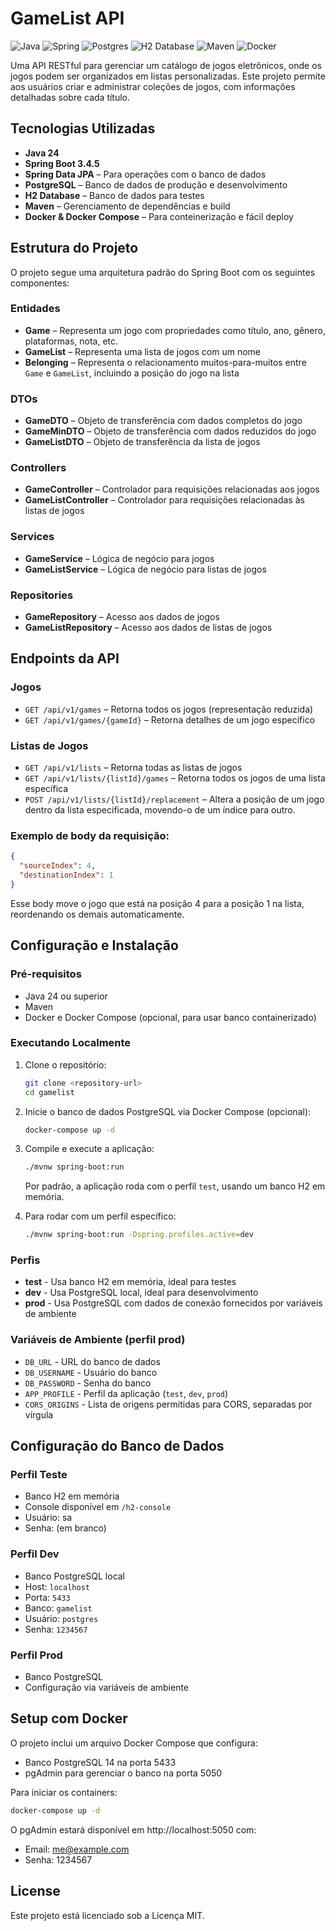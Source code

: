 # GameList API

![Java](https://img.shields.io/badge/java-%23ED8B00.svg?style=for-the-badge&logo=openjdk&logoColor=white)
![Spring](https://img.shields.io/badge/spring-%236DB33F.svg?style=for-the-badge&logo=spring&logoColor=white)
![Postgres](https://img.shields.io/badge/postgres-%23316192.svg?style=for-the-badge&logo=postgresql&logoColor=white)
![H2 Database](https://img.shields.io/badge/H2-025E8C.svg?style=for-the-badge&logo=databricks&logoColor=white)
![Maven](https://img.shields.io/badge/Maven-C71A36?style=for-the-badge&logo=Apache%20Maven&logoColor=white)
![Docker](https://img.shields.io/badge/docker-%230db7ed.svg?style=for-the-badge&logo=docker&logoColor=white)

Uma API RESTful para gerenciar um catálogo de jogos eletrônicos, onde os jogos podem ser organizados em listas
personalizadas. Este projeto permite aos usuários criar e administrar coleções de jogos, com informações detalhadas
sobre cada título.

## Tecnologias Utilizadas

- **Java 24**
- **Spring Boot 3.4.5**
- **Spring Data JPA** – Para operações com o banco de dados
- **PostgreSQL** – Banco de dados de produção e desenvolvimento
- **H2 Database** – Banco de dados para testes
- **Maven** – Gerenciamento de dependências e build
- **Docker & Docker Compose** – Para conteinerização e fácil deploy

## Estrutura do Projeto

O projeto segue uma arquitetura padrão do Spring Boot com os seguintes componentes:

### Entidades

- **Game** – Representa um jogo com propriedades como título, ano, gênero, plataformas, nota, etc.
- **GameList** – Representa uma lista de jogos com um nome
- **Belonging** – Representa o relacionamento muitos-para-muitos entre `Game` e `GameList`, incluindo a posição do jogo
  na lista

### DTOs

- **GameDTO** – Objeto de transferência com dados completos do jogo
- **GameMinDTO** – Objeto de transferência com dados reduzidos do jogo
- **GameListDTO** – Objeto de transferência da lista de jogos

### Controllers

- **GameController** – Controlador para requisições relacionadas aos jogos
- **GameListController** – Controlador para requisições relacionadas às listas de jogos

### Services

- **GameService** – Lógica de negócio para jogos
- **GameListService** – Lógica de negócio para listas de jogos

### Repositories

- **GameRepository** – Acesso aos dados de jogos
- **GameListRepository** – Acesso aos dados de listas de jogos

## Endpoints da API

### Jogos

- `GET /api/v1/games` – Retorna todos os jogos (representação reduzida)
- `GET /api/v1/games/{gameId}` – Retorna detalhes de um jogo específico

### Listas de Jogos

- `GET /api/v1/lists` – Retorna todas as listas de jogos
- `GET /api/v1/lists/{listId}/games` – Retorna todos os jogos de uma lista específica
- `POST /api/v1/lists/{listId}/replacement` – Altera a posição de um jogo dentro da lista especificada, movendo-o de um
  índice para outro.

### Exemplo de body da requisição:

```json
{
  "sourceIndex": 4,
  "destinationIndex": 1
}
```

Esse body move o jogo que está na posição 4 para a posição 1 na lista, reordenando os demais automaticamente.

## Configuração e Instalação

### Pré-requisitos

- Java 24 ou superior
- Maven
- Docker e Docker Compose (opcional, para usar banco containerizado)

### Executando Localmente

1. Clone o repositório:
    ```bash
   git clone <repository-url>
   cd gamelist
   ```

2. Inicie o banco de dados PostgreSQL via Docker Compose (opcional):
   ```bash
   docker-compose up -d
   ```

3. Compile e execute a aplicação:
   ```bash
   ./mvnw spring-boot:run
   ```

   Por padrão, a aplicação roda com o perfil `test`, usando um banco H2 em memória.

4. Para rodar com um perfil específico:
   ```bash
   ./mvnw spring-boot:run -Dspring.profiles.active=dev
   ```

### Perfis

- **test** - Usa banco H2 em memória, ideal para testes
- **dev** - Usa PostgreSQL local, ideal para desenvolvimento
- **prod** - Usa PostgreSQL com dados de conexão fornecidos por variáveis de ambiente

### Variáveis de Ambiente (perfil prod)

- `DB_URL` - URL do banco de dados
- `DB_USERNAME` - Usuário do banco
- `DB_PASSWORD` - Senha do banco
- `APP_PROFILE` - Perfil da aplicação (`test`, `dev`, `prod`)
- `CORS_ORIGINS` - Lista de origens permitidas para CORS, separadas por vírgula

## Configuração do Banco de Dados

### Perfil Teste

- Banco H2 em memória
- Console disponível em `/h2-console`
- Usuário: sa
- Senha: (em branco)

### Perfil Dev

- Banco PostgreSQL local
- Host: `localhost`
- Porta: `5433`
- Banco: `gamelist`
- Usuário: `postgres`
- Senha: `1234567`

### Perfil Prod

- Banco PostgreSQL
- Configuração via variáveis de ambiente

## Setup com Docker

O projeto inclui um arquivo Docker Compose que configura:

- Banco PostgreSQL 14 na porta 5433
- pgAdmin para gerenciar o banco na porta 5050

Para iniciar os containers:

```bash
docker-compose up -d
```

O pgAdmin estará disponível em http://localhost:5050 com:

- Email: me@example.com
- Senha: 1234567

## License

Este projeto está licenciado sob a Licença MIT.